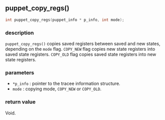## puppet\_copy\_regs()

```c
int puppet_copy_regs(puppet_info * p_info, int mode);
```

### description
`puppet_copy_regs()` copies saved registers between saved and new states, depending on the `mode` flag. `COPY_NEW` flag copies new state registers into saved state registers. `COPY_OLD` flag copies saved state registers into new state registers.

### parameters
- `*p_info` : pointer to the tracee information structure.
- `mode`    : copying mode, `COPY_NEW` or `COPY_OLD`.

### return value
Void.
